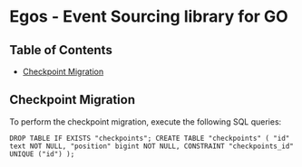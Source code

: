 # Egos - Event Sourcing library for GO

## Table of Contents
- [Checkpoint Migration](#checkpoint-migration)

## Checkpoint Migration
To perform the checkpoint migration, execute the following SQL queries:

`DROP TABLE IF EXISTS "checkpoints";
CREATE TABLE "checkpoints" (
    "id" text NOT NULL,
    "position" bigint NOT NULL,
    CONSTRAINT "checkpoints_id" UNIQUE ("id")
);`

